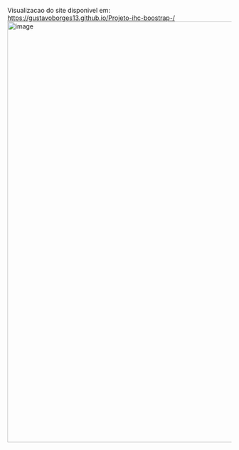 Visualizacao do site disponivel em:
https://gustavoborges13.github.io/Projeto-ihc-boostrap-/
<img width="1599" height="944" alt="image" src="https://github.com/user-attachments/assets/9e6cab57-7356-485a-813b-3d948d47b8f0" />

